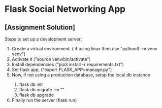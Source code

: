 # Flask Social Networking App 
## [Assignment Solution]

Steps to set up a development server:
<ol>
    <li>Create a virtual environment. ( if using linux then use "python3 -m venv venv")</li>
    <li>Activate it ("source venv/bin/activate")</li>
    <li>Install dependencies ("pip3 install -r requirements.txt")</li>
    <li>Set flask app, ("export FLASK_APP=manage.py")</li>
    <li>Now, if not using a production database, setup the local db instance</li>
    <ol>
        <li>flask db init</li>
        <li>flask db migrate -m "<optional message>"</li>
        <li>flask db upgrade</li>
    </ol>
    <li>Finally run the server (flask run)</li>
</ol>
